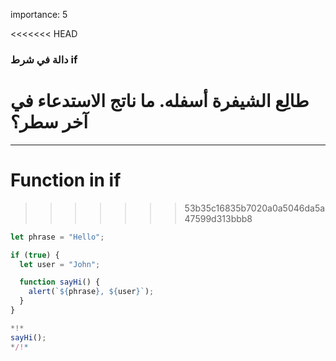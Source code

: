 importance: 5

<<<<<<< HEAD
### دالة في شرط if


طالِع الشيفرة أسفله. ما ناتج الاستدعاء في آخر سطر؟
=======
---
# Function in if
>>>>>>> 53b35c16835b7020a0a5046da5a47599d313bbb8


```js run
let phrase = "Hello";

if (true) {
  let user = "John";

  function sayHi() {
    alert(`${phrase}, ${user}`);
  }
}

*!*
sayHi();
*/!*
```
